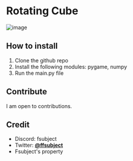 # Rotating Cube

![image](https://github.com/user-attachments/assets/c19bdf7d-a50b-4493-b1b4-7becd1c5a310)

## How to install
1. Clone the github repo
2. Install the following modules: pygame, numpy
3. Run the main.py file

## Contribute
I am open to contributions.

## Credit
* Discord: fsubject
* Twitter: <a href="https://twitter.com/Fsubj_ect">**@ffsubject**</a>
* Fsubject's property
